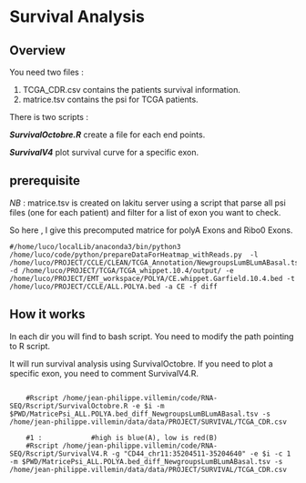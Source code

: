 
Survival Analysis
=============

## Overview

You need two files : 

1. TCGA_CDR.csv contains the patients survival information.
2. matrice.tsv contains the psi for TCGA patients.

There is two scripts : 

_**SurvivalOctobre.R**_ create a file for each end points.

_**SurvivalV4**_ plot survival curve for a specific exon.


## prerequisite

_NB_ : matrice.tsv is created on lakitu server using a script that parse all psi files (one for each patient) and filter for a list of exon you want to check.

So here , I give this precomputed matrice for polyA Exons and Ribo0 Exons.


```shell
#/home/luco/localLib/anaconda3/bin/python3 /home/luco/code/python/prepareDataForHeatmap_withReads.py  -l /home/luco/PROJECT/CCLE/CLEAN/TCGA_Annotation/NewgroupsLumBLumABasal.tsv -d /home/luco/PROJECT/TCGA/TCGA_whippet.10.4/output/ -e /home/luco/PROJECT/EMT_workspace/POLYA/CE.whippet.Garfield.10.4.bed -t /home/luco/PROJECT/CCLE/ALL.POLYA.bed -a CE -f diff
```

## How it works

In each dir you will find to bash script. You need to modify the path pointing to R script.

It will run survival analysis using SurvivalOctobre. If you need to plot a specific exon, you need to comment SurvivalV4.R.


```shell
	
	#Rscript /home/jean-philippe.villemin/code/RNA-SEQ/Rscript/SurvivalOctobre.R -e $i -m $PWD/MatricePsi_ALL.POLYA.bed_diff_NewgroupsLumBLumABasal.tsv -s /home/jean-philippe.villemin/data/data/PROJECT/SURVIVAL/TCGA_CDR.csv

	#1 : 			#high is blue(A), low is red(B)
	#Rscript /home/jean-philippe.villemin/code/RNA-SEQ/Rscript/SurvivalV4.R -g "CD44_chr11:35204511-35204640" -e $i -c 1 -m $PWD/MatricePsi_ALL.POLYA.bed_diff_NewgroupsLumBLumABasal.tsv -s /home/jean-philippe.villemin/data/data/PROJECT/SURVIVAL/TCGA_CDR.csv
```	

